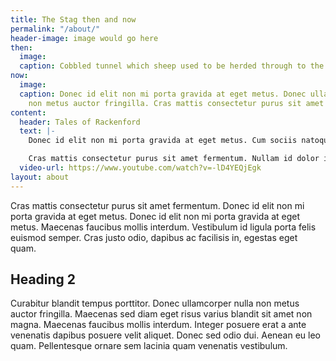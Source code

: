 ```yaml
---
title: The Stag then and now
permalink: "/about/"
header-image: image would go here
then:
  image: 
  caption: Cobbled tunnel which sheep used to be herded through to the yard.
now:
  image: 
  caption: Donec id elit non mi porta gravida at eget metus. Donec ullamcorper nulla
    non metus auctor fringilla. Cras mattis consectetur purus sit amet fermentum.
content:
  header: Tales of Rackenford
  text: |-
    Donec id elit non mi porta gravida at eget metus. Cum sociis natoque penatibus et magnis dis parturient montes, nascetur ridiculus mus. Vivamus sagittis lacus vel augue laoreet rutrum faucibus dolor auctor. Integer posuere erat a ante venenatis dapibus posuere velit aliquet. Maecenas sed diam eget risus varius blandit sit amet non magna.

    Cras mattis consectetur purus sit amet fermentum. Nullam id dolor id nibh ultricies vehicula ut id elit. Maecenas faucibus mollis interdum. Maecenas sed diam eget risus varius blandit sit amet non magna. Maecenas sed diam eget risus varius blandit sit amet non magna. Maecenas sed diam eget risus varius blandit sit amet non magna. Cum sociis natoque penatibus et magnis dis parturient montes, nascetur ridiculus mus.
  video-url: https://www.youtube.com/watch?v=-lD4YEQjEgk
layout: about
---
```


Cras mattis consectetur purus sit amet fermentum. Donec id elit non mi porta gravida at eget metus. Donec id elit non mi porta gravida at eget metus. Maecenas faucibus mollis interdum. Vestibulum id ligula porta felis euismod semper. Cras justo odio, dapibus ac facilisis in, egestas eget quam.

## Heading 2

Curabitur blandit tempus porttitor. Donec ullamcorper nulla non metus auctor fringilla. Maecenas sed diam eget risus varius blandit sit amet non magna. Maecenas faucibus mollis interdum. Integer posuere erat a ante venenatis dapibus posuere velit aliquet. Donec sed odio dui. Aenean eu leo quam. Pellentesque ornare sem lacinia quam venenatis vestibulum.